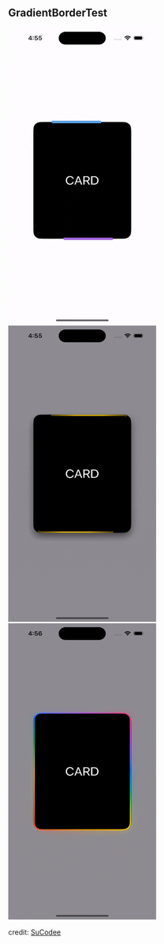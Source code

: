 ## GradientBorderTest
<p float="left">
  <img src="GradientBorderTest1.gif" alt="" width="300" height="600">
  &nbsp;&nbsp;&nbsp;
  <img src="GradientBorderTest2.gif" alt="" width="300" height="600"> 
  &nbsp;&nbsp;&nbsp;
  <img src="GradientBorderTest3.gif" alt="" width="300" height="600">
</p>

credit: [SuCodee](https://www.youtube.com/watch?v=PZNGUARnAjU)
